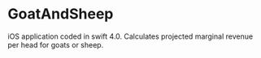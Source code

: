 # GoatAndSheep
iOS application coded in swift 4.0. Calculates projected marginal revenue per head for goats or sheep.

